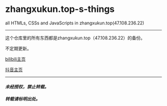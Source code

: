 # zhangxukun.top-s-things
all HTMLs, CSSs and JavaScripts in zhangxukun.top(47.108.236.22)

---

这个仓库里的所有东西都是zhangxukun.top（47.108.236.22）的备份。

不定期更新。

[bilibili主页](https://space.bilibili.com/481331967?spm_id_from=333.1007.0.0)

[抖音主页](https://www.douyin.com/user/self)


---

#### ***未经授权，禁止转载。***
##### ***转载请标明出处。***
